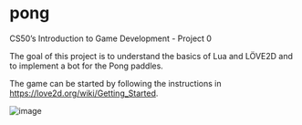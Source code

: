 # pong  
CS50’s Introduction to Game Development - Project 0    

The goal of this project is to understand the basics of Lua and LÖVE2D and to implement a bot for the Pong paddles.    

The game can be started by following the instructions in https://love2d.org/wiki/Getting_Started.    

![image](https://github.com/user-attachments/assets/c82b7258-17f1-4488-9d62-22db56322470)

